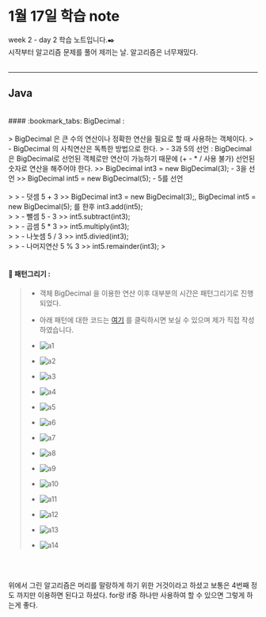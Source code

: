 1월 17일 학습 note
===================


week 2 - day 2 학습 노트입니다.:black_nib:  <br/> 시작부터 알고리즘 문제를 풀어 제끼는 날. 알고리즘은 너무재밌다.<br/><br/>

----------


Java
-------------
<br/>
#### :bookmark_tabs: BigDecimal : 
<br/><br/>
> BigDecimal 은 큰 수의 연산이나 정확한 연산을 필요로 할 때 사용하는 객체이다. 
> - BigDecimal 의 사칙연산은 독특한 방법으로 한다.
> - 3과 5의 선언 : BigDecimal은 BigDecimal로 선언된 객체로만 연산이 가능하기 때문에 (+ - * / 사용 불가) 선언된 숫자로 연산을 해주어야 한다. 
>> BigDecimal int3 = new BigDecimal(3);   - 3을 선언
>> BigDecimal int5 = new BigDecimal(5);   - 5를 선언 <br/><br/>
>
> - 덧셈 5 + 3
>> BigDecimal int3 = new BigDecimal(3);, BigDecimal int5 = new BigDecimal(5); 를 한후 int3.add(int5);   <br/>
>
> - 뺄셈 5 - 3  
>> int5.subtract(int3); <br/>
>
> - 곱셈 5 * 3
>> int5.multiply(int3); <br/>
>
> - 나눗셈 5 / 3
>> int5.divied(int3); <br/>
>
> - 나머지연산 5 % 3
>> int5.remainder(int3); 
>

<br/>
<br/>

#### :bookmark_tabs: 패턴그리기 :
> - 객체 BigDecimal 을 이용한 연산 이후 대부분의 시간은 패턴그리기로 진행되었다.
> - 아래 패턴에 대한 코드는 [여기] 를 클릭하시면 보실 수 있으며 제가 직접 작성하였습니다.
> - ![a1](https://github.com/Rocher0724/FC_ADS_LEECHOONGYUL/blob/master/class/picture/170117/a1.JPG "a1")
>  
> - ![a2](https://github.com/Rocher0724/FC_ADS_LEECHOONGYUL/blob/master/class/picture/170117/a2.JPG "a2")
> 
> - ![a3](https://github.com/Rocher0724/FC_ADS_LEECHOONGYUL/blob/master/class/picture/170117/a3.JPG "a3")
>  
> - ![a4](https://github.com/Rocher0724/FC_ADS_LEECHOONGYUL/blob/master/class/picture/170117/a4.JPG "a4")
>  
> - ![a5](https://github.com/Rocher0724/FC_ADS_LEECHOONGYUL/blob/master/class/picture/170117/a5.JPG "a5")
>  
>  
> - ![a6](https://github.com/Rocher0724/FC_ADS_LEECHOONGYUL/blob/master/class/picture/170117/a6.JPG "a6")
> 
> - ![a7](https://github.com/Rocher0724/FC_ADS_LEECHOONGYUL/blob/master/class/picture/170117/a7.JPG "a7")
> 
> - ![a8](https://github.com/Rocher0724/FC_ADS_LEECHOONGYUL/blob/master/class/picture/170117/a8.JPG "a8")
>  
> - ![a9](https://github.com/Rocher0724/FC_ADS_LEECHOONGYUL/blob/master/class/picture/170117/a9.JPG "a9")
>  
> - ![a10](https://github.com/Rocher0724/FC_ADS_LEECHOONGYUL/blob/master/class/picture/170117/a10.JPG "a10")
>  
> - ![a11](https://github.com/Rocher0724/FC_ADS_LEECHOONGYUL/blob/master/class/picture/170117/a11.JPG "a11")
>  
> - ![a12](https://github.com/Rocher0724/FC_ADS_LEECHOONGYUL/blob/master/class/picture/170117/a12.JPG "a12")
>  
> - ![a13](https://github.com/Rocher0724/FC_ADS_LEECHOONGYUL/blob/master/class/picture/170117/a13.JPG "a13")
>  
> - ![a14](https://github.com/Rocher0724/FC_ADS_LEECHOONGYUL/blob/master/class/picture/170117/a14.JPG "a14")
>  
>  
>  

<br/><br/>


위에서 그린 알고리즘은 머리를 말랑하게 하기 위한 거것이라고 하셨고 보통은 4번째 정도 까지만 이용하면 된다고 하셨다.
for랑 if중 하나만 사용하여 할 수 있으면 그렇게 하는게 좋다.

<br/><br/>

[여기]: <https://github.com/Rocher0724/FC_ADS_LEECHOONGYUL/blob/master/class/DrawPattern.java>
